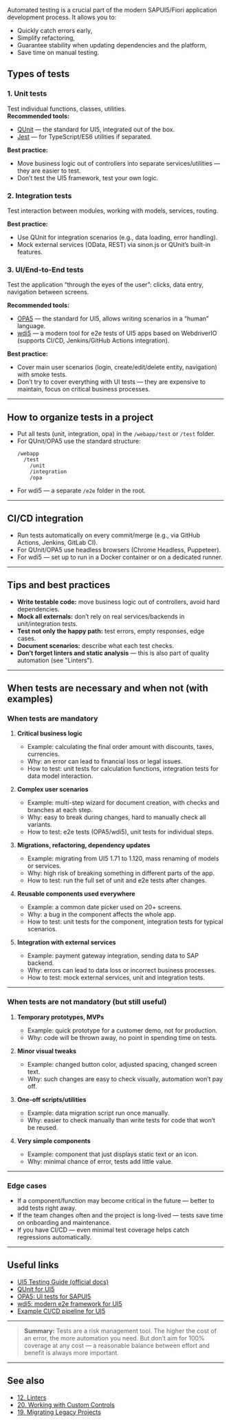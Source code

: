 Automated testing is a crucial part of the modern SAPUI5/Fiori application development process. It allows you to:
- Quickly catch errors early,
- Simplify refactoring,
- Guarantee stability when updating dependencies and the platform,
- Save time on manual testing.

## Types of tests

### 1. Unit tests
Test individual functions, classes, utilities.  
**Recommended tools:**  
- [QUnit](https://sap.github.io/openui5-docs/topics/91f0e03b6f4d1014b6dd926db0e91070.html) — the standard for UI5, integrated out of the box.
- [Jest](https://jestjs.io/) — for TypeScript/ES6 utilities if separated.

**Best practice:**
- Move business logic out of controllers into separate services/utilities — they are easier to test.
- Don’t test the UI5 framework, test your own logic.

### 2. Integration tests
Test interaction between modules, working with models, services, routing.

**Best practice:**
- Use QUnit for integration scenarios (e.g., data loading, error handling).
- Mock external services (OData, REST) via sinon.js or QUnit’s built-in features.

### 3. UI/End-to-End tests
Test the application “through the eyes of the user”: clicks, data entry, navigation between screens.

**Recommended tools:**  
- [OPA5](https://sap.github.io/openui5-docs/topics/6a6a2cfaab244c7f9a6c57b2b7c1f9c8.html) — the standard for UI5, allows writing scenarios in a “human” language.
- [wdi5](https://github.com/js-soft/wdi5) — a modern tool for e2e tests of UI5 apps based on WebdriverIO (supports CI/CD, Jenkins/GitHub Actions integration).

**Best practice:**
- Cover main user scenarios (login, create/edit/delete entity, navigation) with smoke tests.
- Don’t try to cover everything with UI tests — they are expensive to maintain, focus on critical business processes.

---

## How to organize tests in a project

- Put all tests (unit, integration, opa) in the `/webapp/test` or `/test` folder.
- For QUnit/OPA5 use the standard structure:
  ```
  /webapp
    /test
      /unit
      /integration
      /opa
  ```
- For wdi5 — a separate `/e2e` folder in the root.

---

## CI/CD integration

- Run tests automatically on every commit/merge (e.g., via GitHub Actions, Jenkins, GitLab CI).
- For QUnit/OPA5 use headless browsers (Chrome Headless, Puppeteer).
- For wdi5 — set up to run in a Docker container or on a dedicated runner.

---

## Tips and best practices

- **Write testable code:** move business logic out of controllers, avoid hard dependencies.
- **Mock all externals:** don’t rely on real services/backends in unit/integration tests.
- **Test not only the happy path:** test errors, empty responses, edge cases.
- **Document scenarios:** describe what each test checks.
- **Don’t forget linters and static analysis** — this is also part of quality automation (see "Linters").

---

## When tests are necessary and when not (with examples)

### When tests are mandatory

1. **Critical business logic**
   - Example: calculating the final order amount with discounts, taxes, currencies.
   - Why: an error can lead to financial loss or legal issues.
   - How to test: unit tests for calculation functions, integration tests for data model interaction.

2. **Complex user scenarios**
   - Example: multi-step wizard for document creation, with checks and branches at each step.
   - Why: easy to break during changes, hard to manually check all variants.
   - How to test: e2e tests (OPA5/wdi5), unit tests for individual steps.

3. **Migrations, refactoring, dependency updates**
   - Example: migrating from UI5 1.71 to 1.120, mass renaming of models or services.
   - Why: high risk of breaking something in different parts of the app.
   - How to test: run the full set of unit and e2e tests after changes.

4. **Reusable components used everywhere**
   - Example: a common date picker used on 20+ screens.
   - Why: a bug in the component affects the whole app.
   - How to test: unit tests for the component, integration tests for typical scenarios.

5. **Integration with external services**
   - Example: payment gateway integration, sending data to SAP backend.
   - Why: errors can lead to data loss or incorrect business processes.
   - How to test: mock external services, unit and integration tests.

---

### When tests are not mandatory (but still useful)

1. **Temporary prototypes, MVPs**
   - Example: quick prototype for a customer demo, not for production.
   - Why: code will be thrown away, no point in spending time on tests.

2. **Minor visual tweaks**
   - Example: changed button color, adjusted spacing, changed screen text.
   - Why: such changes are easy to check visually, automation won’t pay off.

3. **One-off scripts/utilities**
   - Example: data migration script run once manually.
   - Why: easier to check manually than write tests for code that won’t be reused.

4. **Very simple components**
   - Example: component that just displays static text or an icon.
   - Why: minimal chance of error, tests add little value.

---

### Edge cases

- If a component/function may become critical in the future — better to add tests right away.
- If the team changes often and the project is long-lived — tests save time on onboarding and maintenance.
- If you have CI/CD — even minimal test coverage helps catch regressions automatically.

---

## Useful links

- [UI5 Testing Guide (official docs)](https://sap.github.io/openui5-docs/topics/91f0e03b6f4d1014b6dd926db0e91070.html)
- [QUnit for UI5](https://sapui5.hana.ondemand.com/#/topic/91f0e03b6f4d1014b6dd926db0e91070)
- [OPA5: UI tests for SAPUI5](https://sapui5.hana.ondemand.com/#/topic/6a6a2cfaab244c7f9a6c57b2b7c1f9c8)
- [wdi5: modern e2e framework for UI5](https://github.com/js-soft/wdi5)
- [Example CI/CD pipeline for UI5](https://github.com/SAP/ui5-uiveri5/blob/main/docs/ci.md)

---

> **Summary:**
> Tests are a risk management tool. The higher the cost of an error, the more automation you need. But don’t aim for 100% coverage at any cost — a reasonable balance between effort and benefit is always more important.

---

## See also
- [12. Linters](12.%20Linters.md)
- [20. Working with Custom Controls](20.%20Working%20with%20Custom%20Controls.md)
- [19. Migrating Legacy Projects](19.%20Migrating%20Legacy%20Projects.md) 